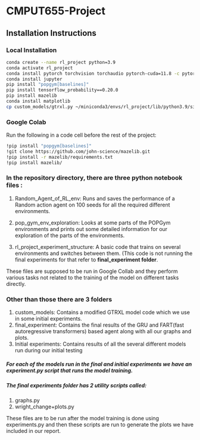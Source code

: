 # CMPUT655-Project

## Installation Instructions

### Local Installation

```bash
conda create --name rl_project python=3.9
conda activate rl_project
conda install pytorch torchvision torchaudio pytorch-cuda=11.8 -c pytorch -c nvidia
conda install jupyter
pip install "popgym[baselines]"
pip install tensorflow_probability==0.20.0
pip install mazelib
conda install matplotlib
cp custom_models/gtrxl.py ~/miniconda3/envs/rl_project/lib/python3.9/site-packages
```

### Google Colab

Run the following in a code cell before the rest of the project:

```bash
!pip install "popgym[baselines]"
!git clone https://github.com/john-science/mazelib.git
!pip install -r mazelib/requirements.txt
!pip install mazelib/
```
### In the repository directory, there are three python notebook files :

1. Random_Agent_of_RL_env: Runs and saves the performance of a Random action agent on 100 seeds for all the required different environments.
   
2. pop_gym_env_exploration: Looks at some parts of the POPGym environments and prints out some detailed information for our exploration of the parts of the environments.

3. rl_project_experiment_structure: A basic code that trains on several environments and switches between them. (This code is not running the final experiments for that refer to **final_experiment folder**.

These files are supposed to be run in Google Collab and they perform various tasks not related to the training of the model on different tasks directly. 

### Other than those there are 3 folders 
1. custom_models: Contains a modified GTRXL model code which we use in some initial experiments. 
2. final_experiment: Contains the final results of the GRU and FART(fast autoregressive transformers) based agent along with all our graphs and plots.
3. Initial experiments: Contains results of all the several different models run during our initial testing

##### For each of the models run in the final and initial experiments we have an experiment.py script that runs the model training.

##### The final experiments folder has 2 utility scripts called:
1. graphs.py
2. wright_change+plots.py

These files are to be run after the model training is done using experiments.py and then these scripts are run to  generate the plots we have included in our report.

